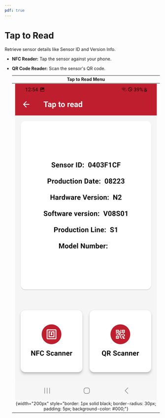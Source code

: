 ```yaml
---
pdf: true
---
```

# Tap to Read

Retrieve sensor details like Sensor ID and Version Info.
  
- **NFC Reader:** Tap the sensor against your phone.
- **QR Code Reader:** Scan the sensor's QR code.

    | **Tap to Read Menu**       |
    |:----------------------:|
    | ![Tap to Read Menu](images/nfc_screen.PNG){width="200px" style="border: 1px solid black; border-radius: 30px; padding: 5px; background-color: #000;"} |
